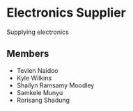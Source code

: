 # Electronics Supplier

Supplying electronics

## Members

- Tevlen Naidoo
- Kyle Wilkins
- Shailyn Ramsamy Moodley
- Samkele Munyu
- Rorisang Shadung
